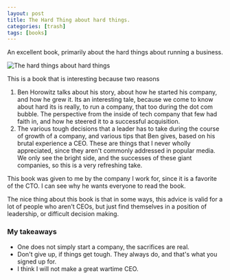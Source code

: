 ```yaml
---
layout: post
title: The Hard Thing about hard things.
categories: [trash]
tags: [books]
---
```



An excellent book, primarily about the hard things about running a business.

![The hard things about hard things](https://images-na.ssl-images-amazon.com/images/I/51slqM2g3jL._SX329_BO1,204,203,200_.jpg)

This is a book that is interesting because two reasons
1. Ben Horowitz talks about his story, about how he started his company, and how he grew it. Its an interesting tale, because we come to know about hard its is really, to run a company, that too during the dot com bubble. The perspective from the inside of tech company that few had faith in, and how he steered it to a successful acquisition.
2. The various tough decisions that a leader has to take during the course of growth of a company, and various tips that Ben gives, based on his brutal experience a CEO. These are things that I never wholly appreciated, since they aren't commonly addressed in popular media. We only see the bright side, and the successes of these giant companies, so this is a very refreshing take.

This book was given to me by the company I work for, since it is a favorite of the CTO. I can see why he wants everyone to read the book.

The nice thing about this book is that in some ways, this advice is valid for a lot of people who aren't CEOs, but just find themselves in a position of leadership, or difficult decision making.


### My takeaways
- One does not simply start a company, the sacrifices are real.
- Don't give up, if things get tough. They always do, and that's what you signed up for.
- I think I will not make a great wartime CEO.
